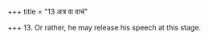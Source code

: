 +++
title = "13 अत्र वा वाचं"

+++
13. Or rather, he may release his speech at this stage.  

[^1]: See for the other alternative 1.25.10.
